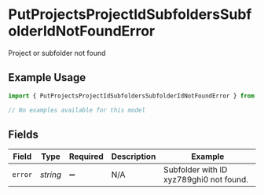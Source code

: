# PutProjectsProjectIdSubfoldersSubfolderIdNotFoundError

Project or subfolder not found

## Example Usage

```typescript
import { PutProjectsProjectIdSubfoldersSubfolderIdNotFoundError } from "wistia/models/errors";

// No examples available for this model
```

## Fields

| Field                                   | Type                                    | Required                                | Description                             | Example                                 |
| --------------------------------------- | --------------------------------------- | --------------------------------------- | --------------------------------------- | --------------------------------------- |
| `error`                                 | *string*                                | :heavy_minus_sign:                      | N/A                                     | Subfolder with ID xyz789ghi0 not found. |